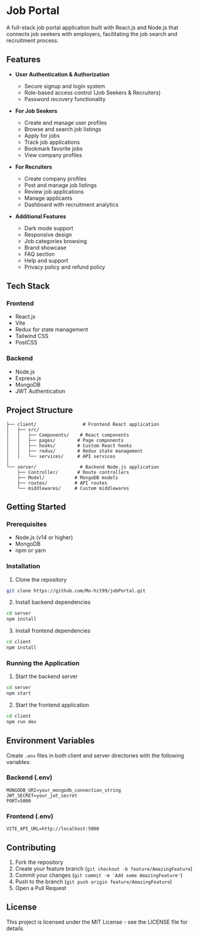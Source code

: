 # Job Portal

A full-stack job portal application built with React.js and Node.js that connects job seekers with employers, facilitating the job search and recruitment process.

## Features

- **User Authentication & Authorization**
  - Secure signup and login system
  - Role-based access control (Job Seekers & Recruiters)
  - Password recovery functionality

- **For Job Seekers**
  - Create and manage user profiles
  - Browse and search job listings
  - Apply for jobs
  - Track job applications
  - Bookmark favorite jobs
  - View company profiles

- **For Recruiters**
  - Create company profiles
  - Post and manage job listings
  - Review job applications
  - Manage applicants
  - Dashboard with recruitment analytics

- **Additional Features**
  - Dark mode support
  - Responsive design
  - Job categories browsing
  - Brand showcase
  - FAQ section
  - Help and support
  - Privacy policy and refund policy

## Tech Stack

### Frontend
- React.js
- Vite
- Redux for state management
- Tailwind CSS
- PostCSS

### Backend
- Node.js
- Express.js
- MongoDB
- JWT Authentication

## Project Structure

```
├── client/                 # Frontend React application
│   ├── src/
│   │   ├── Components/    # React components
│   │   ├── pages/        # Page components
│   │   ├── hooks/        # Custom React hooks
│   │   ├── redux/        # Redux state management
│   │   └── services/     # API services
│
└── server/                # Backend Node.js application
    ├── Controller/       # Route controllers
    ├── Model/           # MongoDB models
    ├── routes/          # API routes
    └── middlewares/     # Custom middlewares
```

## Getting Started

### Prerequisites
- Node.js (v14 or higher)
- MongoDB
- npm or yarn

### Installation

1. Clone the repository
```bash
git clone https://github.com/Mo-hit99/jobPortal.git
```

2. Install backend dependencies
```bash
cd server
npm install
```

3. Install frontend dependencies
```bash
cd client
npm install
```

### Running the Application

1. Start the backend server
```bash
cd server
npm start
```

2. Start the frontend application
```bash
cd client
npm run dev
```

## Environment Variables

Create `.env` files in both client and server directories with the following variables:

### Backend (.env)
```
MONGODB_URI=your_mongodb_connection_string
JWT_SECRET=your_jwt_secret
PORT=5000
```

### Frontend (.env)
```
VITE_API_URL=http://localhost:5000
```

## Contributing

1. Fork the repository
2. Create your feature branch (`git checkout -b feature/AmazingFeature`)
3. Commit your changes (`git commit -m 'Add some AmazingFeature'`)
4. Push to the branch (`git push origin feature/AmazingFeature`)
5. Open a Pull Request

## License

This project is licensed under the MIT License - see the LICENSE file for details.
